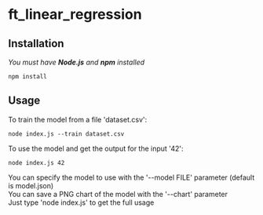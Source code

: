# ft_linear_regression

## Installation
*You must have **Node.js** and **npm** installed*
```
npm install
```
## Usage
To train the model from a file 'dataset.csv':
```
node index.js --train dataset.csv
```
To use the model and get the output for the input '42':
```
node index.js 42
```
You can specify the model to use with the '--model FILE' parameter (default is model.json)  
You can save a PNG chart of the model with the '--chart' parameter  
Just type 'node index.js' to get the full usage
